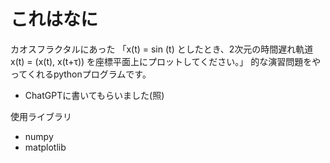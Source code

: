 # これはなに
カオスフラクタルにあった 「x(t) = sin (t) としたとき、2次元の時間遅れ軌道 x(t) = (x(t), x(t+τ)) を座標平面上にプロットしてください。」 的な演習問題をやってくれるpythonプログラムです。

- ChatGPTに書いてもらいました(照)

使用ライブラリ

- numpy
- matplotlib
